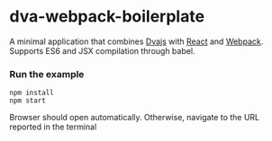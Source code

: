 dva-webpack-boilerplate
=====================

A minimal application that combines [Dvajs](https://github.com/dvajs/dva) with [React](https://facebook.github.io/react) and [Webpack](https://webpack.js.org).
Supports ES6 and JSX compilation through babel.



### Run the example

```
npm install
npm start
```

Browser should open automatically. Otherwise, navigate to the URL reported in the terminal

